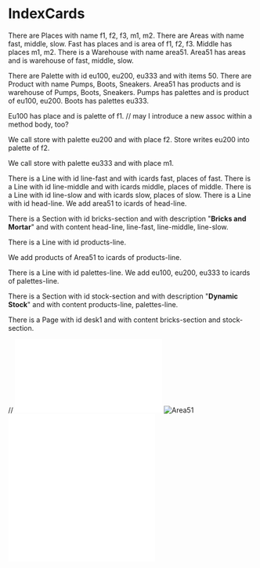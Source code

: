 # IndexCards

There are Places with name f1, f2, f3, m1, m2.
There are Areas with name fast, middle, slow. 
Fast has places and is area of f1, f2, f3.
Middle has places m1, m2. 
There is a Warehouse with name area51.
Area51 has areas and is warehouse of fast, middle, slow. 

There are Palette with id eu100, eu200, eu333 and with items 50.
There are Product with name Pumps, Boots, Sneakers. 
Area51 has products and is warehouse of Pumps, Boots, Sneakers.
Pumps has palettes and is product of eu100, eu200. 
Boots has palettes eu333.  

Eu100 has place and is palette of f1. // may I introduce a new assoc within a method body, too? 

We call store with palette eu200 and with place f2.
Store writes eu200 into palette of f2.

We call store with palette eu333 and with place m1. 

There is a Line with id line-fast and with icards fast, places of fast.
There is a Line with id line-middle and with icards middle, places of middle.
There is a Line with id line-slow and with icards slow, places of slow.
There is a Line with id head-line.
We add area51 to icards of head-line. 

There is a Section with id bricks-section and with description "<b>Bricks and Mortar</b>"
and with content head-line, line-fast, line-middle, line-slow. 

There is a Line with id products-line.

We add products of Area51 to icards of products-line.

There is a Line with id palettes-line.
We add eu100, eu200, eu333 to icards of palettes-line.

There is a Section with id stock-section and with description "<b>Dynamic Stock</b>"
and with content products-line, palettes-line.

There is a Page with id desk1 and with content bricks-section and stock-section.

// ![Area51,desk1](out.txt)
![Area51](area51cards.svg) 
![desk1](area51cards.html) 
![Area51](area51.tables.html) 

